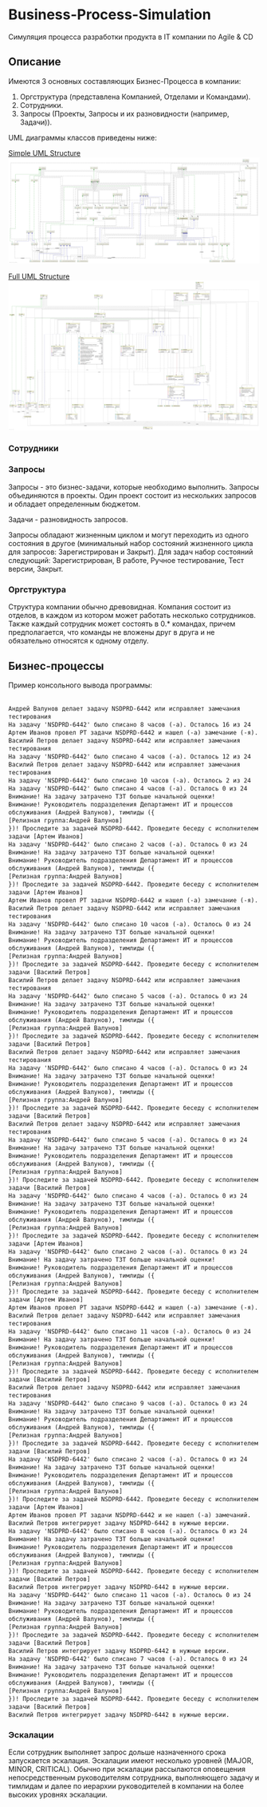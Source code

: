 # Business-Process-Simulation
Симуляция процесса разработки продукта в IT компании по Agile &amp; CD

## Описание
Имеются 3 основных составляющих Бизнес-Процесса в компании:
1. Оргструктура (представлена Компанией, Отделами и Командами).
2. Сотрудники.
3. Запросы (Проекты, Запросы и их разновидности (например, Задачи)).

UML диаграммы классов приведены ниже:

[Simple UML Structure](img/uml_structure.png "Упрощенная схема классов проекта")
![logo](img/simple_uml.png "Упрощенная схема классов проекта")

[Full UML Structure](img/uml_structure.png "Полная схема классов проекта")
![Full UML Structure](img/uml_structure.png "Полная схема классов проекта")

### Сотрудники

### Запросы
Запросы - это бизнес-задачи, которые необходимо выполнить. Запросы объединяются в проекты.
Один проект состоит из нескольких запросов и обладает определенным бюджетом.

Задачи - разновидность запросов.

Запросы обладают жизненным циклом и могут переходить из одного состояния в другое (минимальный набор состояний жизненного цикла для запросов: Зарегистрирован и Закрыт).
Для задач набор состояний следующий: Зарегистрирован, В работе, Ручное тестирование, Тест версии, Закрыт.

### Оргструктура
Структура компании обычно древовидная. Компания состоит из отделов, в каждом из котором может работать несколько сотрудников.
Также каждый сотрудник может состоять в 0.* командах, причем предполагается, что команды не вложены друг в друга и не обязательно относятся к одному отделу.

## Бизнес-процессы

Пример консольного вывода программы:

```

Андрей Валунов делает задачу NSDPRD-6442 или исправляет замечания тестирования
На задачу 'NSDPRD-6442' было списано 8 часов (-а). Осталось 16 из 24
Артем Иванов провел РТ задачи NSDPRD-6442 и нашел (-а) замечание (-я).
Василий Петров делает задачу NSDPRD-6442 или исправляет замечания тестирования
На задачу 'NSDPRD-6442' было списано 4 часов (-а). Осталось 12 из 24
Василий Петров делает задачу NSDPRD-6442 или исправляет замечания тестирования
На задачу 'NSDPRD-6442' было списано 10 часов (-а). Осталось 2 из 24
На задачу 'NSDPRD-6442' было списано 4 часов (-а). Осталось 0 из 24
Внимание! На задачу затрачено ТЗТ больше начальной оценки!
Внимание! Руководитель подразделения Департамент ИТ и процессов обслуживания (Андрей Валунов), тимлиды ({
[Релизная группа:Андрей Валунов]
})! Проследите за задачей NSDPRD-6442. Проведите беседу с исполнителем задачи [Артем Иванов]
На задачу 'NSDPRD-6442' было списано 2 часов (-а). Осталось 0 из 24
Внимание! На задачу затрачено ТЗТ больше начальной оценки!
Внимание! Руководитель подразделения Департамент ИТ и процессов обслуживания (Андрей Валунов), тимлиды ({
[Релизная группа:Андрей Валунов]
})! Проследите за задачей NSDPRD-6442. Проведите беседу с исполнителем задачи [Артем Иванов]
Артем Иванов провел РТ задачи NSDPRD-6442 и нашел (-а) замечание (-я).
Василий Петров делает задачу NSDPRD-6442 или исправляет замечания тестирования
На задачу 'NSDPRD-6442' было списано 10 часов (-а). Осталось 0 из 24
Внимание! На задачу затрачено ТЗТ больше начальной оценки!
Внимание! Руководитель подразделения Департамент ИТ и процессов обслуживания (Андрей Валунов), тимлиды ({
[Релизная группа:Андрей Валунов]
})! Проследите за задачей NSDPRD-6442. Проведите беседу с исполнителем задачи [Василий Петров]
Василий Петров делает задачу NSDPRD-6442 или исправляет замечания тестирования
На задачу 'NSDPRD-6442' было списано 5 часов (-а). Осталось 0 из 24
Внимание! На задачу затрачено ТЗТ больше начальной оценки!
Внимание! Руководитель подразделения Департамент ИТ и процессов обслуживания (Андрей Валунов), тимлиды ({
[Релизная группа:Андрей Валунов]
})! Проследите за задачей NSDPRD-6442. Проведите беседу с исполнителем задачи [Василий Петров]
Василий Петров делает задачу NSDPRD-6442 или исправляет замечания тестирования
На задачу 'NSDPRD-6442' было списано 4 часов (-а). Осталось 0 из 24
Внимание! На задачу затрачено ТЗТ больше начальной оценки!
Внимание! Руководитель подразделения Департамент ИТ и процессов обслуживания (Андрей Валунов), тимлиды ({
[Релизная группа:Андрей Валунов]
})! Проследите за задачей NSDPRD-6442. Проведите беседу с исполнителем задачи [Василий Петров]
Василий Петров делает задачу NSDPRD-6442 или исправляет замечания тестирования
На задачу 'NSDPRD-6442' было списано 5 часов (-а). Осталось 0 из 24
Внимание! На задачу затрачено ТЗТ больше начальной оценки!
Внимание! Руководитель подразделения Департамент ИТ и процессов обслуживания (Андрей Валунов), тимлиды ({
[Релизная группа:Андрей Валунов]
})! Проследите за задачей NSDPRD-6442. Проведите беседу с исполнителем задачи [Василий Петров]
На задачу 'NSDPRD-6442' было списано 4 часов (-а). Осталось 0 из 24
Внимание! На задачу затрачено ТЗТ больше начальной оценки!
Внимание! Руководитель подразделения Департамент ИТ и процессов обслуживания (Андрей Валунов), тимлиды ({
[Релизная группа:Андрей Валунов]
})! Проследите за задачей NSDPRD-6442. Проведите беседу с исполнителем задачи [Артем Иванов]
На задачу 'NSDPRD-6442' было списано 2 часов (-а). Осталось 0 из 24
Внимание! На задачу затрачено ТЗТ больше начальной оценки!
Внимание! Руководитель подразделения Департамент ИТ и процессов обслуживания (Андрей Валунов), тимлиды ({
[Релизная группа:Андрей Валунов]
})! Проследите за задачей NSDPRD-6442. Проведите беседу с исполнителем задачи [Артем Иванов]
Артем Иванов провел РТ задачи NSDPRD-6442 и нашел (-а) замечание (-я).
Василий Петров делает задачу NSDPRD-6442 или исправляет замечания тестирования
На задачу 'NSDPRD-6442' было списано 11 часов (-а). Осталось 0 из 24
Внимание! На задачу затрачено ТЗТ больше начальной оценки!
Внимание! Руководитель подразделения Департамент ИТ и процессов обслуживания (Андрей Валунов), тимлиды ({
[Релизная группа:Андрей Валунов]
})! Проследите за задачей NSDPRD-6442. Проведите беседу с исполнителем задачи [Василий Петров]
Василий Петров делает задачу NSDPRD-6442 или исправляет замечания тестирования
На задачу 'NSDPRD-6442' было списано 9 часов (-а). Осталось 0 из 24
Внимание! На задачу затрачено ТЗТ больше начальной оценки!
Внимание! Руководитель подразделения Департамент ИТ и процессов обслуживания (Андрей Валунов), тимлиды ({
[Релизная группа:Андрей Валунов]
})! Проследите за задачей NSDPRD-6442. Проведите беседу с исполнителем задачи [Василий Петров]
На задачу 'NSDPRD-6442' было списано 2 часов (-а). Осталось 0 из 24
Внимание! На задачу затрачено ТЗТ больше начальной оценки!
Внимание! Руководитель подразделения Департамент ИТ и процессов обслуживания (Андрей Валунов), тимлиды ({
[Релизная группа:Андрей Валунов]
})! Проследите за задачей NSDPRD-6442. Проведите беседу с исполнителем задачи [Артем Иванов]
Артем Иванов провел РТ задачи NSDPRD-6442 и не нашел (-а) замечаний.
Василий Петров интегрирует задачу NSDPRD-6442 в нужные версии.
На задачу 'NSDPRD-6442' было списано 8 часов (-а). Осталось 0 из 24
Внимание! На задачу затрачено ТЗТ больше начальной оценки!
Внимание! Руководитель подразделения Департамент ИТ и процессов обслуживания (Андрей Валунов), тимлиды ({
[Релизная группа:Андрей Валунов]
})! Проследите за задачей NSDPRD-6442. Проведите беседу с исполнителем задачи [Василий Петров]
Василий Петров интегрирует задачу NSDPRD-6442 в нужные версии.
На задачу 'NSDPRD-6442' было списано 11 часов (-а). Осталось 0 из 24
Внимание! На задачу затрачено ТЗТ больше начальной оценки!
Внимание! Руководитель подразделения Департамент ИТ и процессов обслуживания (Андрей Валунов), тимлиды ({
[Релизная группа:Андрей Валунов]
})! Проследите за задачей NSDPRD-6442. Проведите беседу с исполнителем задачи [Василий Петров]
Василий Петров интегрирует задачу NSDPRD-6442 в нужные версии.
На задачу 'NSDPRD-6442' было списано 7 часов (-а). Осталось 0 из 24
Внимание! На задачу затрачено ТЗТ больше начальной оценки!
Внимание! Руководитель подразделения Департамент ИТ и процессов обслуживания (Андрей Валунов), тимлиды ({
[Релизная группа:Андрей Валунов]
})! Проследите за задачей NSDPRD-6442. Проведите беседу с исполнителем задачи [Василий Петров]
Василий Петров интегрирует задачу NSDPRD-6442 в нужные версии.

```

### Эскалации
Если сотрудник выполняет запрос дольше назначенного срока запускается эскалация. Эскалации имеют несколько уровней (MAJOR, MINOR, CRITICAL).
Обычно при эскалации рассылаются оповещения непосредственным руководителям сотрудника, выполняющего задачу и тимлидам и далее по иерархии руководителей в компании на более высоких уровнях эскалации.

